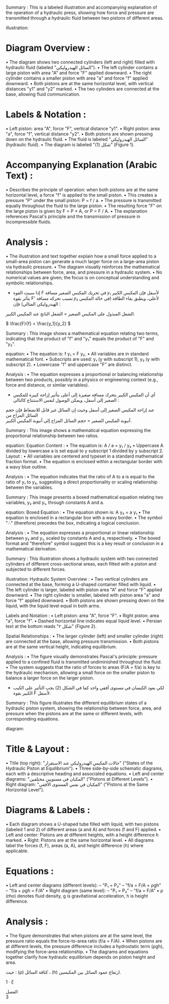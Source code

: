 Summary : This is a labeled illustration and accompanying explanation of the operation of a hydraulic press, showing how force and pressure are transmitted through a hydraulic fluid between two pistons of different areas.

illustration:
# Diagram Overview :
  • The diagram shows two connected cylinders (left and right) filled with hydraulic fluid (labeled "السائل الهيدروليكي").
  • The left cylinder contains a large piston with area "A" and force "F" applied downward.
  • The right cylinder contains a smaller piston with area "a" and force "f" applied downward.
  • Both pistons are at the same horizontal level, with vertical distances "y1" and "y2" marked.
  • The two cylinders are connected at the base, allowing fluid communication.

# Labels & Notation :
  • Left piston: area "A", force "F", vertical distance "y1".
  • Right piston: area "a", force "f", vertical distance "y2".
  • Both pistons are shown pressing down on the hydraulic fluid.
  • The fluid is labeled "السائل الهيدروليكي" (hydraulic fluid).
  • The diagram is labeled "شكل (1)" (Figure 1).

# Accompanying Explanation (Arabic Text) :
  • Describes the principle of operation: when both pistons are at the same horizontal level, a force "f" is applied to the small piston.
  • This creates a pressure "P" under the small piston: P = f / a.
  • The pressure is transmitted equally throughout the fluid to the large piston.
  • The resulting force "F" on the large piston is given by F = P × A, or P = F / A.
  • The explanation references Pascal's principle and the transmission of pressure in incompressible fluids.

# Analysis :
  • The illustration and text together explain how a small force applied to a small-area piston can generate a much larger force on a large-area piston via hydraulic pressure.
  • The diagram visually reinforces the mathematical relationships between force, area, and pressure in a hydraulic system.
  • No numerical values are given; the focus is on conceptual understanding and symbolic relationships. <!-- figure, from page 0 (l=0.081,t=0.072,r=0.892,b=0.243), with ID 8b5c3f3e-994a-4b26-baaf-0d8b7771b694 -->

- إذا سببت القوة F في تحريك المكبس الصغير مسافة 𝑦₁ لأسفل فإن المكبس الكبير يتأثر بقوة F' تسبب تحركه مسافة 𝑦₂ لأعلى، ويطبق بقاء الطاقة (في حالة المكبس الهيدروليكي المثالي) فإن :

الشغل المبذول على المكبس الصغير = الشغل الناتج عند المكبس الكبير. <!-- text, from page 0 (l=0.065,t=0.246,r=0.837,b=0.322), with ID 804f8371-39e2-4d82-95d2-1b8a730b2296 -->

$ \frac{F}{f} = \frac{y_1}{y_2} $ <!-- text, from page 0 (l=0.613,t=0.326,r=0.765,b=0.380), with ID 45528e5f-2c38-440a-9fda-13b05f9cec02 -->

Summary : This image shows a mathematical equation relating two terms, indicating that the product of "f" and "y₁" equals the product of "F" and "y₂".

equation:
  • The equation is: f y₁ = F y₂.
  • All variables are in standard mathematical font.
  • Subscripts are used: y₁ (y with subscript 1), y₂ (y with subscript 2).
  • Lowercase "f" and uppercase "F" are distinct.

Analysis :
  • The equation expresses a proportional or balancing relationship between two products, possibly in a physics or engineering context (e.g., force and distance, or similar variables). <!-- figure, from page 0 (l=0.308,t=0.325,r=0.456,b=0.380), with ID 425c5011-f659-4d5b-92cf-de5d56f77008 -->

- أي أن المكبس الكبير يتحرك مسافة صغيرة إلى أعلى بتأثير إزاحة كبيرة للمكبس الصغير إلى أسفل،
ويمكن الوصول لنفس الاستنتاج كالتالي : <!-- text, from page 0 (l=0.065,t=0.381,r=0.837,b=0.433), with ID 58b86a3c-48a1-4b3e-be5c-385587d63827 -->

عند إزاحة المكبس الصغير إلى أسفل وحيث إن السائل غير قابل للانضغاط فإن حجم السائل المزاح من  
أنبوبة المكبس الصغير = حجم السائل المزاح إلى أنبوبة المكبس الكبير. <!-- text, from page 0 (l=0.064,t=0.434,r=0.824,b=0.484), with ID 9fe304f0-5f76-46e9-8920-2bd1354b5500 -->

Summary : This image shows a mathematical equation expressing the proportional relationship between two ratios.

equation:
  Equation Content :
    • The equation is: A / a = y₁ / y₂
    • Uppercase A divided by lowercase a is set equal to y subscript 1 divided by y subscript 2.
  Layout :
    • All variables are centered and typeset in a standard mathematical fraction format.
    • The equation is enclosed within a rectangular border with a wavy blue outline.

Analysis :
  • The equation indicates that the ratio of A to a is equal to the ratio of y₁ to y₂, suggesting a direct proportionality or scaling relationship between the variables. <!-- figure, from page 0 (l=0.618,t=0.486,r=0.763,b=0.543), with ID 9d811c6d-f1c2-4a6b-b104-e429f42e2edc -->

Summary : This image presents a boxed mathematical equation relating two variables, y₂ and y₁, through constants A and a.

equation:
  Boxed Equation :
    • The equation shown is: A y₂ = a y₁
    • The equation is enclosed in a rectangular box with a wavy border.
    • The symbol "∴" (therefore) precedes the box, indicating a logical conclusion.

Analysis :
  • The equation expresses a proportional or linear relationship between y₂ and y₁, scaled by constants A and a, respectively.
  • The boxed format and "therefore" symbol suggest this is a key result or conclusion in a mathematical derivation. <!-- figure, from page 0 (l=0.311,t=0.487,r=0.481,b=0.543), with ID 84cbb266-a136-47af-beb1-33c9619c7d39 -->

Summary : This illustration shows a hydraulic system with two connected cylinders of different cross-sectional areas, each fitted with a piston and subjected to different forces.

illustration:
Hydraulic System Overview :
  • Two vertical cylinders are connected at the base, forming a U-shaped container filled with liquid.
  • The left cylinder is larger, labeled with piston area "A" and force "F" applied downward.
  • The right cylinder is smaller, labeled with piston area "a" and force "f" applied downward.
  • Both pistons are shown pressing down on the liquid, with the liquid level equal in both arms.

Labels and Notation :
  • Left piston: area "A", force "F".
  • Right piston: area "a", force "f".
  • Dashed horizontal line indicates equal liquid level.
  • Persian text at the bottom reads "شکل ۲" (Figure 2).

Spatial Relationships :
  • The larger cylinder (left) and smaller cylinder (right) are connected at the base, allowing pressure transmission.
  • Both pistons are at the same vertical height, indicating equilibrium.

Analysis :
  • The figure visually demonstrates Pascal's principle: pressure applied to a confined fluid is transmitted undiminished throughout the fluid.
  • The system suggests that the ratio of forces to areas (F/A = f/a) is key to the hydraulic mechanism, allowing a small force on the smaller piston to balance a larger force on the larger piston. <!-- figure, from page 0 (l=0.061,t=0.476,r=0.270,b=0.615), with ID 47b86c37-99a1-462e-ad65-cfb6b11558c5 -->

- لكي يعود الكبسان في مستوى أفقي واحد كما في الشكل (2) يجب التأثير على الكبب الكبير بقوة F لأسفل. <!-- text, from page 0 (l=0.313,t=0.549,r=0.837,b=0.598), with ID 779d2b98-dd34-4da5-8e28-ca75fbe13db4 -->

Summary : This figure illustrates the different equilibrium states of a hydraulic piston system, showing the relationship between force, area, and pressure when the pistons are at the same or different levels, with corresponding equations.

diagram:
# Title & Layout :
  • Title (top right): "حالات المكبس الهيدروليكي عند الاستقرار" ("States of the Hydraulic Piston at Equilibrium").
  • Three side-by-side schematic diagrams, each with a descriptive heading and associated equations.
  • Left and center diagrams: "المكبان في مستويين مختلفين" ("Pistons at Different Levels").
  • Right diagram: "المكبان في نفس المستوى الأفقي" ("Pistons at the Same Horizontal Level").

# Diagrams & Labels :
  • Each diagram shows a U-shaped tube filled with liquid, with two pistons (labeled 1 and 2) of different areas (a and A) and forces (f and F) applied.
  • Left and center: Pistons are at different heights, with a height difference h marked.
  • Right: Pistons are at the same horizontal level.
  • All diagrams label the forces (f, F), areas (a, A), and height difference (h) where applicable.

# Equations :
  • Left and center diagrams (different levels): 
    – "P₁ = P₂"
    – "f/a = F/A + ρgh"
    – "f/a + ρgh = F/A"
  • Right diagram (same level): 
    – "P₁ = P₂"
    – "f/a = F/A"
  • ρ (rho) denotes fluid density, g is gravitational acceleration, h is height difference.

# Analysis :
  • The figure demonstrates that when pistons are at the same level, the pressure ratio equals the force-to-area ratio (f/a = F/A).
  • When pistons are at different levels, the pressure difference includes a hydrostatic term (ρgh), modifying the force-area relationship.
  • The diagrams and equations together clarify how hydraulic equilibrium depends on piston height and area. <!-- figure, from page 0 (l=0.113,t=0.626,r=0.893,b=0.906), with ID ed364beb-fa95-4885-ac8b-1c2efae3274c -->

حيث : (ρ) كثافة السائل ، (h) ارتفاع عمود السائل بين المكبسين. <!-- text, from page 0 (l=0.391,t=0.912,r=0.887,b=0.936), with ID 53046045-bb20-47cf-a1a9-ad1b0295e52f -->

$1 \cdot \xi$ <!-- marginalia, from page 0 (l=0.872,t=0.947,r=0.909,b=0.963), with ID f9d57efd-6f39-4521-9343-823ac7e96bee -->

الفصل  
3 <!-- marginalia, from page 0 (l=0.923,t=0.065,r=0.952,b=0.127), with ID f44edbd0-0eaf-4480-8f2e-8fe2e1ae2d79 -->